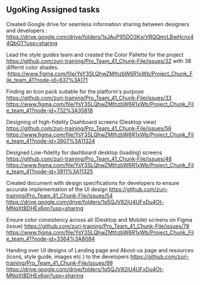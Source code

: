 ## UgoKing Assigned tasks

Created Google drive for seamless information sharing between designers and developers : https://drive.google.com/drive/folders/1sJAuP95DO3KxrVRQQmrLBwHcnx44QbGT?usp=sharing

Lead the style guides team and created the Color Pallette for the project https://github.com/zuri-training/Pro_Team_41_Chunk-File/issues/32 with 38 differnt color shades. :https://www.figma.com/file/YsY3SLQhwZMthzbW6R1xWb/Project_Chunk_File_team_41?node-id=637%3A171

Finding an Icon pack suitable for the platform's purpose https://github.com/zuri-training/Pro_Team_41_Chunk-File/issues/33
https://www.figma.com/file/YsY3SLQhwZMthzbW6R1xWb/Project_Chunk_File_team_41?node-id=732%3A35818

Designing of high-fidelity Dsahboard screens (Desktop view) https://github.com/zuri-training/Pro_Team_41_Chunk-File/issues/56
https://www.figma.com/file/YsY3SLQhwZMthzbW6R1xWb/Project_Chunk_File_team_41?node-id=3907%3A11324

Designed Low-fidelity for dashboard desktop (loading) screens https://github.com/zuri-training/Pro_Team_41_Chunk-File/issues/48
https://www.figma.com/file/YsY3SLQhwZMthzbW6R1xWb/Project_Chunk_File_team_41?node-id=3911%3A11325

Created document with design specifications for developers to ensure accurate implementation of the UI design https://github.com/zuri-training/Pro_Team_41_Chunk-File/issues/54
https://drive.google.com/drive/folders/1q5QJV82jU4UFxDu4Ot-MNqXtBDHEx6qn?usp=sharing

Ensure color consistency across all (Desktop and Mobile) screens on Figma (issue)
https://github.com/zuri-training/Pro_Team_41_Chunk-File/issues/78
https://www.figma.com/file/YsY3SLQhwZMthzbW6R1xWb/Project_Chunk_File_team_41?node-id=3364%3A8084

Handing over UI designs of Landing page and About-us page and resources (icons, style guide, images etc.) to the developers https://github.com/zuri-training/Pro_Team_41_Chunk-File/issues/99
 https://drive.google.com/drive/folders/1q5QJV82jU4UFxDu4Ot-MNqXtBDHEx6qn?usp=sharing
